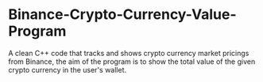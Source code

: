 # Binance-Crypto-Currency-Value-Program
A clean C++ code that tracks and shows crypto currency market pricings from Binance, the aim of the program is to show the total value of the given crypto currency in the user's wallet.
